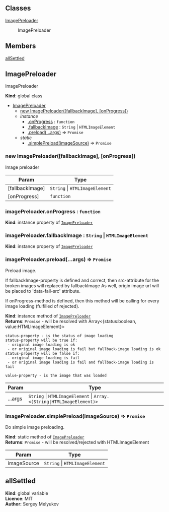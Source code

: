 ## Classes

<dl>
<dt><a href="#ImagePreloader">ImagePreloader</a></dt>
<dd><p>ImagePreloader</p>
</dd>
</dl>

## Members

<dl>
<dt><a href="#allSettled">allSettled</a></dt>
<dd></dd>
</dl>

<a name="ImagePreloader"></a>
## ImagePreloader
ImagePreloader

**Kind**: global class  

* [ImagePreloader](#ImagePreloader)
    * [new ImagePreloader([fallbackImage], [onProgress])](#new_ImagePreloader_new)
    * _instance_
        * [.onProgress](#ImagePreloader+onProgress) : <code>function</code>
        * [.fallbackImage](#ImagePreloader+fallbackImage) : <code>String</code> &#124; <code>HTMLImageElement</code>
        * [.preload(...args)](#ImagePreloader+preload) ⇒ <code>Promise</code>
    * _static_
        * [.simplePreload(imageSource)](#ImagePreloader.simplePreload) ⇒ <code>Promise</code>

<a name="new_ImagePreloader_new"></a>
### new ImagePreloader([fallbackImage], [onProgress])
Image preloader


| Param | Type |
| --- | --- |
| [fallbackImage] | <code>String</code> &#124; <code>HTMLImageElement</code> | 
| [onProgress] | <code>function</code> | 

<a name="ImagePreloader+onProgress"></a>
### imagePreloader.onProgress : <code>function</code>
**Kind**: instance property of <code>[ImagePreloader](#ImagePreloader)</code>  
<a name="ImagePreloader+fallbackImage"></a>
### imagePreloader.fallbackImage : <code>String</code> &#124; <code>HTMLImageElement</code>
**Kind**: instance property of <code>[ImagePreloader](#ImagePreloader)</code>  
<a name="ImagePreloader+preload"></a>
### imagePreloader.preload(...args) ⇒ <code>Promise</code>
Preload image.

If fallbackImage-property is defined and correct, then src-attribute for the broken images will replaced by fallbackImage
As well, origin image url will be placed to 'data-fail-src' attribute.

If onProgress-method is defined, then this method will be calling for every image loading (fulfilled of rejected).

**Kind**: instance method of <code>[ImagePreloader](#ImagePreloader)</code>  
**Returns**: <code>Promise</code> - will be resolved with Array<{status:boolean, value:HTMLImageElement}>

    status-property - is the status of image loading
    status-property will be true if:
     - original image loading is ok
     - or original image loading is fail but fallback-image loading is ok
    status-property will be false if:
     - original image loading is fail
     - or original image loading is fail and fallback-image loading is fail

    value-property - is the image that was loaded  

| Param | Type |
| --- | --- |
| ...args | <code>String</code> &#124; <code>HTMLImageElement</code> &#124; <code>Array.&lt;(String\|HTMLImageElement)&gt;</code> | 

<a name="ImagePreloader.simplePreload"></a>
### ImagePreloader.simplePreload(imageSource) ⇒ <code>Promise</code>
Do simple image preloading.

**Kind**: static method of <code>[ImagePreloader](#ImagePreloader)</code>  
**Returns**: <code>Promise</code> - will be resolved/rejected with HTMLImageElement  

| Param | Type |
| --- | --- |
| imageSource | <code>String</code> &#124; <code>HTMLImageElement</code> | 

<a name="allSettled"></a>
## allSettled
**Kind**: global variable  
**Licence**: MIT  
**Author:** Sergey Melyukov  
